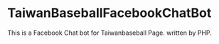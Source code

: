 # TaiwanBaseballFacebookChatBot

This is a Facebook Chat bot for Taiwanbaseball Page.
written by PHP.
